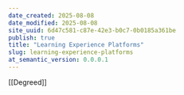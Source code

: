```yaml
---
date_created: 2025-08-08
date_modified: 2025-08-08
site_uuid: 6d47c581-c87e-42e3-b0c7-0b0185a361be
publish: true
title: "Learning Experience Platforms"
slug: learning-experience-platforms
at_semantic_version: 0.0.0.1
---
```

[[Degreed]]

